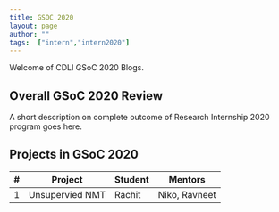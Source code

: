 ```yaml
---
title: GSOC 2020
layout: page
author: ""
tags:  ["intern","intern2020"]
---
```


Welcome of CDLI GSoC 2020 Blogs.

## Overall GSoC 2020 Review 
A short description on complete outcome of Research Internship 2020 program goes here.

## Projects in GSoC 2020

|\# | Project | Student | Mentors |  
|---	|---	|---	|---	|  
|1   	| Unsupervied NMT   | Rachit  | Niko, Ravneet  | 
